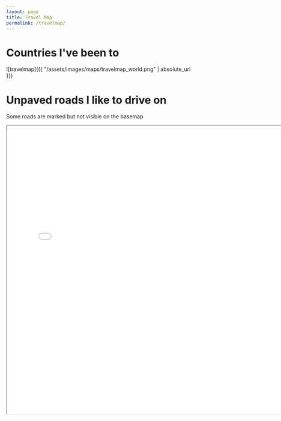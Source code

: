 ```yaml
---
layout: page
title: Travel Map
permalink: /travelmap/
---
```


# Countries I've been to

![travelmap]({{ "/assets/images/maps/travelmap_world.png" | absolute_url }})

# Unpaved roads I like to drive on

Some roads are marked but not visible on the basemap 

<iframe height="768px" width="768px" src="/assets/images/maps/gravel/gravelroads.html"></iframe>
